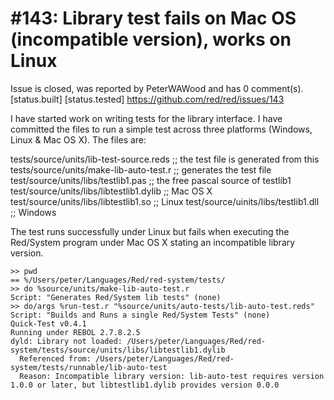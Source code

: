 
#143: Library test fails on Mac OS (incompatible version), works on Linux
================================================================================
Issue is closed, was reported by PeterWAWood and has 0 comment(s).
[status.built] [status.tested]
<https://github.com/red/red/issues/143>

I have started work on writing tests for the library interface. I have committed the files to run a simple test across three platforms (Windows, Linux & Mac OS X). The files are:

tests/source/units/lib-test-source.reds                            ;; the test file is generated from this
tests/source/units/make-lib-auto-test.r                            ;; generates the test file
test/source/units/libs/testlib1.pas                                     ;; the free pascal source of testlib1
test/source/units/libs/libtestlib1.dylib                               ;; Mac OS X
test/source/units/libs/libtestlib1.so                                   ;; Linux
test/source/uinits/libs/testlib1.dll                                      ;; Windows

The test runs successfully under Linux but fails when executing the Red/System program under Mac OS X stating an incompatible library version. 

```
>> pwd
== %/Users/peter/Languages/Red/red-system/tests/
>> do %source/units/make-lib-auto-test.r                            
Script: "Generates Red/System lib tests" (none)
>> do/args %run-test.r "%source/units/auto-tests/lib-auto-test.reds"
Script: "Builds and Runs a single Red/System Tests" (none)
Quick-Test v0.4.1
Running under REBOL 2.7.8.2.5
dyld: Library not loaded: /Users/peter/Languages/Red/red-system/tests/source/units/libs/libtestlib1.dylib
  Referenced from: /Users/peter/Languages/Red/red-system/tests/runnable/lib-auto-test
  Reason: Incompatible library version: lib-auto-test requires version 1.0.0 or later, but libtestlib1.dylib provides version 0.0.0
```



